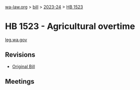 [wa-law.org](/) > [bill](/bill/) > [2023-24](/bill/2023-24/) > [HB 1523](/bill/2023-24/hb/1523/)

# HB 1523 - Agricultural overtime
[leg.wa.gov](https://app.leg.wa.gov/billsummary?BillNumber=1523&Year=2023&Initiative=false)

## Revisions
* [Original Bill](1/)

## Meetings